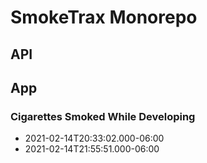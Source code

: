 # SmokeTrax Monorepo

## API

## App

### Cigarettes Smoked While Developing
- 2021-02-14T20:33:02.000-06:00
- 2021-02-14T21:55:51.000-06:00
